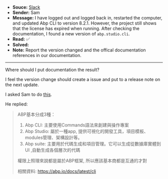 - **Souce:** [Slack](https://smart-surgery-tek.slack.com/archives/C06MG9CDTGU/p1723085393664359)
- **Sender:** Sam
- **Message:** I have logged out and logged back in, restarted the computer, and updated Abp CLI to version 8.2.1. However, the project still shows that the license has expired when running. After checking the documentation, I found a new version of `abp.studio.cli`.
- **Read:** ✅
- **Solved:** 
- **Note:** Report the version changed and the offical documentation references in our documentation.
---
Where should I put documentation the result?

I feel the version change should create a issue and put to a release note on the next update.

I asked Sam to do [this](https://smart-surgery-tek.slack.com/archives/D07B67NKVGR/p1723514935608559).

He replied:

> ABP基本分成3種：
> 1. Abp CLI: 主要使用Commands語法來創建與操作專案
> 2. Abp Studio: 屬於一種app, 提供可視化的開發工具，項目模板、modules管理、架構設計等。
> 3. Abp suite: 主要用於代碼生成和項目管理。它可以生成從數據庫實體到 UI ,自動生成各個層次的代碼
> 
> 權限上照理來說都是屬於ABP框架, 所以應該基本商都是互通的才對
> 
> 相關資料: https://abp.io/docs/latest/cli

